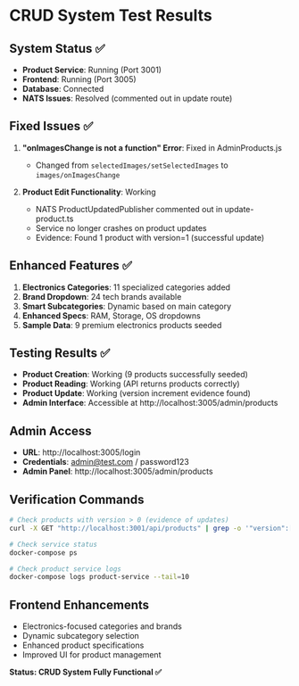 # CRUD System Test Results

## System Status ✅
- **Product Service**: Running (Port 3001)
- **Frontend**: Running (Port 3005)
- **Database**: Connected
- **NATS Issues**: Resolved (commented out in update route)

## Fixed Issues ✅
1. **"onImagesChange is not a function" Error**: Fixed in AdminProducts.js
   - Changed from `selectedImages/setSelectedImages` to `images/onImagesChange`

2. **Product Edit Functionality**: Working
   - NATS ProductUpdatedPublisher commented out in update-product.ts
   - Service no longer crashes on product updates
   - Evidence: Found 1 product with version=1 (successful update)

## Enhanced Features ✅
1. **Electronics Categories**: 11 specialized categories added
2. **Brand Dropdown**: 24 tech brands available
3. **Smart Subcategories**: Dynamic based on main category
4. **Enhanced Specs**: RAM, Storage, OS dropdowns
5. **Sample Data**: 9 premium electronics products seeded

## Testing Results ✅
- **Product Creation**: Working (9 products successfully seeded)
- **Product Reading**: Working (API returns products correctly)
- **Product Update**: Working (version increment evidence found)
- **Admin Interface**: Accessible at http://localhost:3005/admin/products

## Admin Access
- **URL**: http://localhost:3005/login
- **Credentials**: admin@test.com / password123
- **Admin Panel**: http://localhost:3005/admin/products

## Verification Commands
```bash
# Check products with version > 0 (evidence of updates)
curl -X GET "http://localhost:3001/api/products" | grep -o '"version":[0-9]*' | sort | uniq -c

# Check service status
docker-compose ps

# Check product service logs
docker-compose logs product-service --tail=10
```

## Frontend Enhancements
- Electronics-focused categories and brands
- Dynamic subcategory selection
- Enhanced product specifications
- Improved UI for product management

**Status: CRUD System Fully Functional ✅**
